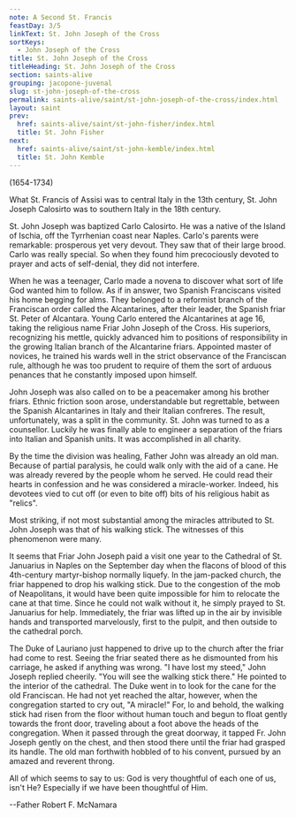 ```yaml
---
note: A Second St. Francis
feastDay: 3/5
linkText: St. John Joseph of the Cross
sortKeys:
  - John Joseph of the Cross
title: St. John Joseph of the Cross
titleHeading: St. John Joseph of the Cross
section: saints-alive
grouping: jacopone-juvenal
slug: st-john-joseph-of-the-cross
permalink: saints-alive/saint/st-john-joseph-of-the-cross/index.html
layout: saint
prev:
  href: saints-alive/saint/st-john-fisher/index.html
  title: St. John Fisher
next:
  href: saints-alive/saint/st-john-kemble/index.html
  title: St. John Kemble
---
```

(1654-1734)

What St. Francis of Assisi was to central Italy in the 13th century, St. John Joseph Calosirto was to southern Italy in the 18th century.

St. John Joseph was baptized Carlo Calosirto. He was a native of the Island of Ischia, off the Tyrrhenian coast near Naples. Carlo's parents were remarkable: prosperous yet very devout. They saw that of their large brood. Carlo was really special. So when they found him precociously devoted to prayer and acts of self-denial, they did not interfere.

When he was a teenager, Carlo made a novena to discover what sort of life God wanted him to follow. As if in answer, two Spanish Franciscans visited his home begging for alms. They belonged to a reformist branch of the Franciscan order called the Alcantarines, after their leader, the Spanish friar St. Peter of Alcantara. Young Carlo entered the Alcantarines at age 16, taking the religious name Friar John Joseph of the Cross. His superiors, recognizing his mettle, quickly advanced him to positions of responsibility in the growing Italian branch of the Alcantarine friars. Appointed master of novices, he trained his wards well in the strict observance of the Franciscan rule, although he was too prudent to require of them the sort of arduous penances that he constantly imposed upon himself.

John Joseph was also called on to be a peacemaker among his brother friars. Ethnic friction soon arose, understandable but regrettable, between the Spanish Alcantarines in Italy and their Italian confreres. The result, unfortunately, was a split in the community. St. John was turned to as a counsellor. Luckily he was finally able to engineer a separation of the friars into Italian and Spanish units. It was accomplished in all charity.

By the time the division was healing, Father John was already an old man. Because of partial paralysis, he could walk only with the aid of a cane. He was already revered by the people whom he served. He could read their hearts in confession and he was considered a miracle-worker. Indeed, his devotees vied to cut off (or even to bite off) bits of his religious habit as "relics".

Most striking, if not most substantial among the miracles attributed to St. John Joseph was that of his walking stick. The witnesses of this phenomenon were many.

It seems that Friar John Joseph paid a visit one year to the Cathedral of St. Januarius in Naples on the September day when the flacons of blood of this 4th-century martyr-bishop normally liquefy. In the jam-packed church, the friar happened to drop his walking stick. Due to the congestion of the mob of Neapolitans, it would have been quite impossible for him to relocate the cane at that time. Since he could not walk without it, he simply prayed to St. Januarius for help. Immediately, the friar was lifted up in the air by invisible hands and transported marvelously, first to the pulpit, and then outside to the cathedral porch.

The Duke of Lauriano just happened to drive up to the church after the friar had come to rest. Seeing the friar seated there as he dismounted from his carriage, he asked if anything was wrong. "I have lost my steed," John Joseph replied cheerily. "You will see the walking stick there." He pointed to the interior of the cathedral. The Duke went in to look for the cane for the old Franciscan. He had not yet reached the altar, however, when the congregation started to cry out, "A miracle!" For, lo and behold, the walking stick had risen from the floor without human touch and begun to float gently towards the front door, traveling about a foot above the heads of the congregation. When it passed through the great doorway, it tapped Fr. John Joseph gently on the chest, and then stood there until the friar had grasped its handle. The old man forthwith hobbled of to his convent, pursued by an amazed and reverent throng.

All of which seems to say to us: God is very thoughtful of each one of us, isn't He? Especially if we have been thoughtful of Him.

\--Father Robert F. McNamara